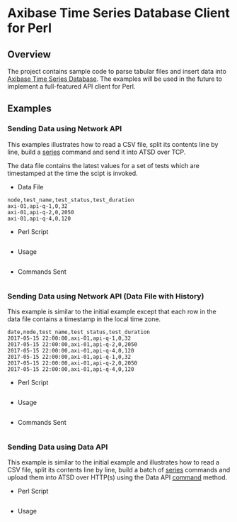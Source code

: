 # Axibase Time Series Database Client for Perl

## Overview

The project contains sample code to parse tabular files and insert data into [Axibase Time Series Database](https://axibase.com/products/axibase-time-series-database/). The examples will be used in the future to implement a full-featured API client for Perl.

## Examples

### Sending Data using Network API

This examples illustrates how to read a CSV file, split its contents line by line, build a [series](https://github.com/axibase/atsd/blob/master/api/network/series.md#series-command) command and send it into ATSD over TCP.

The data file contains the latest values for a set of tests which are timestamped at the time the scipt is invoked.

* Data File

```ls
node,test_name,test_status,test_duration
axi-01,api-q-1,0,32
axi-01,api-q-2,0,2050
axi-01,api-q-4,0,120
```

* Perl Script

```perl

```

* Usage

```bash

```

* Commands Sent

```ls

```


### Sending Data using Network API (Data File with History)

This example is similar to the initial example except that each row in the data file contains a timestamp in the local time zone.

```ls
date,node,test_name,test_status,test_duration
2017-05-15 22:00:00,axi-01,api-q-1,0,32
2017-05-15 22:00:00,axi-01,api-q-2,0,2050
2017-05-15 22:00:00,axi-01,api-q-4,0,120
2017-05-15 22:00:00,axi-01,api-q-1,0,32
2017-05-15 22:00:00,axi-01,api-q-2,0,2050
2017-05-15 22:00:00,axi-01,api-q-4,0,120
```

* Perl Script

```perl

```

* Usage

```bash

```

* Commands Sent

```ls

```

### Sending Data using Data API

This example is similar to the initial example and illustrates how to read a CSV file, split its contents line by line, build a batch of [series](https://github.com/axibase/atsd/blob/master/api/network/series.md#series-command) commands and upload them into ATSD over HTTP(s) using the Data API [command](https://github.com/axibase/atsd/blob/master/api/data/ext/command.md) method.

* Perl Script

```perl

```

* Usage

```bash

```


